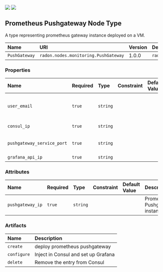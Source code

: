 ![](https://img.shields.io/badge/Status:-RELEASED-green)
![](https://img.shields.io/badge/%20-DEPLOYABLE-blueviolet)

## Prometheus Pushgateway Node Type

A type representing prometheus gateway instance deployed on a VM.

| Name          | URI                                  | Version | Derived From                           |
| :------------ | :----------------------------------- | :------ | :------------------------------------- |
| `PushGateway` | `radon.nodes.monitoring.PushGateway` | 1.0.0   | `radon.nodes.docker.DockerApplication` |

### Properties

| Name                       | Required | Type     | Constraint | Default Value | Description                       |
| :------------------------- | :------- | :------- | :--------- | :------------ | :-------------------------------- |
| `user_email`               | `true`   | `string` |            |               | Account to set Graphana dashboard |
| `consul_ip`                | `true`   | `string` |            |               | Consul Service IP                 |
| `pushgateway_service_port` | `true`   | `string` |            |               | Port that exposes pushgateway     |
| `grafana_api_ip`           | `true`   | `string` |            |               | Grafana ip                        |

### Attributes

| Name             | Required | Type     | Constraint | Default Value | Description                     |
| :--------------- | :------- | :------- | :--------- | :------------ | :------------------------------ |
| `pushgateway_ip` | `true`   | `string` |            |               | Prometheus Pushgateway instance |

### Artifacts

| Name        | Description                         |
| :---------- | :---------------------------------- |
| `create`    | deploy prometheus pushgateway       |
| `configure` | Inject in Consul and set up Grafana |
| `delete`    | Remove the entry from Consul        |

